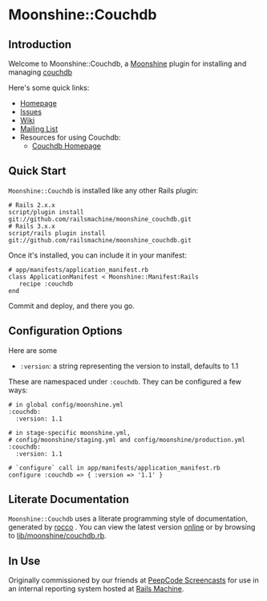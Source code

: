 Moonshine::Couchdb
==================

Introduction
------------

Welcome to Moonshine::Couchdb, a [Moonshine](http://github.com/railsmachine/moonshine) plugin for installing and managing [couchdb](http://www.couchbase.com/products-and-services/couchbase-single-server)

Here's some quick links:

 * [Homepage](http://github.com/railsmachine/moonshine_couchdb)
 * [Issues](http://github.com/railsmachine/moonshine_couchdb/issues) 
 * [Wiki](http://github.com/railsmachine/moonshine_couchdb/wiki) 
 * [Mailing List](http://groups.google.com/group/railsmachine-moonshine)
 * Resources for using Couchdb:
   * [Couchdb Homepage](http://www.google.com/search?q=couchdb)

Quick Start
-----------

`Moonshine::Couchdb` is installed like any other Rails plugin:

    # Rails 2.x.x
    script/plugin install git://github.com/railsmachine/moonshine_couchdb.git
    # Rails 3.x.x
    script/rails plugin install git://github.com/railsmachine/moonshine_couchdb.git

Once it's installed, you can include it in your manifest:

    # app/manifests/application_manifest.rb
    class ApplicationManifest < Moonshine::Manifest:Rails
       recipe :couchdb
    end

Commit and deploy, and there you go.

Configuration Options
---------------------

Here are some 

 * `:version`: a string representing the version to install, defaults to 1.1

These are namespaced under `:couchdb`. They can be configured a few ways:

    # in global config/moonshine.yml
    :couchdb:
      :version: 1.1

    # in stage-specific moonshine.yml,
    # config/moonshine/staging.yml and config/moonshine/production.yml
    :couchdb:
      :version: 1.1

    # `configure` call in app/manifests/application_manifest.rb
    configure :couchdb => { :version => '1.1' }

Literate Documentation
----------------------

`Moonshine::Couchdb` uses a literate programming style of documentation, generated by [rocco](https://github.com/rtomayko/rocco) . You can view the latest version [online](http://railsmachine.github.com/moonshine_couchdb) or by browsing to [lib/moonshine/couchdb.rb](lib/moonshine/couchdb.html).

In Use
----------

Originally commissioned by our friends at [PeepCode Screencasts](http://peepcode.com)
for use in an internal reporting system hosted at
[Rails Machine](http://railsmachine.com).
